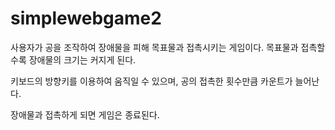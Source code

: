 # simplewebgame2
사용자가 공을 조작하여 장애물을 피해 목표물과 접촉시키는 게임이다. 목표물과 접촉할 수록 장애물의 크기는 커지게 된다.

키보드의 방향키를 이용하여 움직일 수 있으며, 공의 접촉한 횟수만큼 카운트가 늘어난다.

장애물과 접촉하게 되면 게임은 종료된다.
